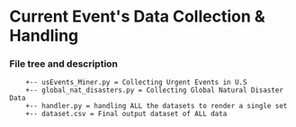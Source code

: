 # Current Event's Data Collection & Handling

### File tree and description

```	
	+-- usEvents_Miner.py = Collecting Urgent Events in U.S
	+-- global_nat_disasters.py = Collecting Global Natural Disaster Data
	+-- handler.py = handling ALL the datasets to render a single set
	+-- dataset.csv = Final output dataset of ALL data
```		

